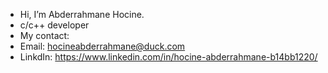 -  Hi, I’m Abderrahmane Hocine.<br/>
-  c/c++ developer<br/>
-  My contact:<br/>
  - Email: hocineabderrahmane@duck.com
  - LinkdIn: https://www.linkedin.com/in/hocine-abderrahmane-b14bb1220/
 
